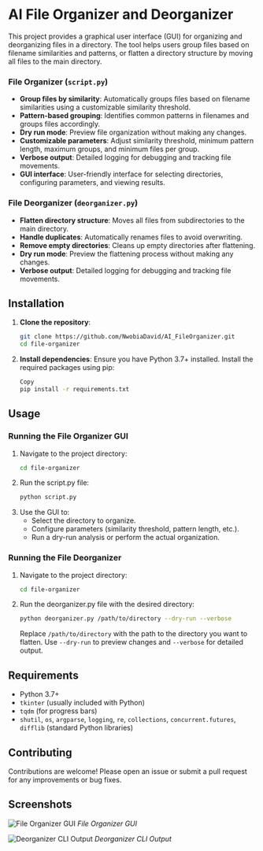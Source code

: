 # AI File Organizer and Deorganizer

This project provides a graphical user interface (GUI) for organizing and deorganizing files in a directory. The tool helps users group files based on filename similarities and patterns, or flatten a directory structure by moving all files to the main directory.

### File Organizer (`script.py`)
- **Group files by similarity**: Automatically groups files based on filename similarities using a customizable similarity threshold.
- **Pattern-based grouping**: Identifies common patterns in filenames and groups files accordingly.
- **Dry run mode**: Preview file organization without making any changes.
- **Customizable parameters**: Adjust similarity threshold, minimum pattern length, maximum groups, and minimum files per group.
- **Verbose output**: Detailed logging for debugging and tracking file movements.
- **GUI interface**: User-friendly interface for selecting directories, configuring parameters, and viewing results.

### File Deorganizer (`deorganizer.py`)
- **Flatten directory structure**: Moves all files from subdirectories to the main directory.
- **Handle duplicates**: Automatically renames files to avoid overwriting.
- **Remove empty directories**: Cleans up empty directories after flattening.
- **Dry run mode**: Preview the flattening process without making any changes.
- **Verbose output**: Detailed logging for debugging and tracking file movements.

## Installation

1. **Clone the repository**:
   ```bash
   git clone https://github.com/NwobiaDavid/AI_FileOrganizer.git
   cd file-organizer
    ````

2. **Install dependencies**:
Ensure you have Python 3.7+ installed. Install the required packages using pip:
    ````bash
    Copy
    pip install -r requirements.txt
    ````

## Usage
### Running the File Organizer GUI
1. Navigate to the project directory:
    ```` bash
    cd file-organizer
    ````
2. Run the script.py file:
    ```` bash
    python script.py
    ````
3. Use the GUI to:
    -   Select the directory to organize.
    -   Configure parameters (similarity threshold, pattern length, etc.).
    -   Run a dry-run analysis or perform the actual organization.

### Running the File Deorganizer
1. Navigate to the project directory:
    ````bash
    cd file-organizer 
    ````
2. Run the deorganizer.py file with the desired directory:
    ````bash
    python deorganizer.py /path/to/directory --dry-run --verbose
    ````
    Replace `/path/to/directory` with the path to the directory you want to flatten. Use `--dry-run` to preview changes and `--verbose` for detailed output.

## Requirements
- Python 3.7+
- `tkinter` (usually included with Python)
- `tqdm` (for progress bars)
- `shutil`, `os`, `argparse`, `logging`, `re`, `collections`, `concurrent.futures`, `difflib` (standard Python libraries)

## Contributing
Contributions are welcome! Please open an issue or submit a pull request for any improvements or bug fixes.

## Screenshots
![File Organizer GUI](./img/organizer.PNG)
*File Organizer GUI*

![Deorganizer CLI Output](./img/deorganizer.PNG)
*Deorganizer CLI Output*